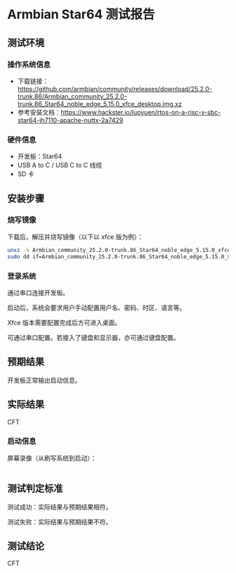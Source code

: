 # Armbian Star64 测试报告

## 测试环境

### 操作系统信息

- 下载链接：https://github.com/armbian/community/releases/download/25.2.0-trunk.86/Armbian_community_25.2.0-trunk.86_Star64_noble_edge_5.15.0_xfce_desktop.img.xz
- 参考安装文档：https://www.hackster.io/lupyuen/rtos-on-a-risc-v-sbc-star64-jh7110-apache-nuttx-2a7429

### 硬件信息

- 开发板：Star64
- USB A to C / USB C to C 线缆
- SD 卡

## 安装步骤

### 烧写镜像

下载后，解压并烧写镜像（以下以 xfce 版为例）：
```bash
unxz -k Armbian_community_25.2.0-trunk.86_Star64_noble_edge_5.15.0_xfce_desktop.img.xz
sudo dd if=Armbian_community_25.2.0-trunk.86_Star64_noble_edge_5.15.0_xfce_desktop.img of=/dev/your/sdcard bs=1M status=progress
```

### 登录系统

通过串口连接开发板。

启动后，系统会要求用户手动配置用户名、密码、时区、语言等。

Xfce 版本需要配置完成后方可进入桌面。

可通过串口配置。若接入了键盘和显示器，亦可通过键盘配置。

## 预期结果

开发板正常输出启动信息。

## 实际结果

CFT

### 启动信息

屏幕录像（从刷写系统到启动）：


```log
```

## 测试判定标准

测试成功：实际结果与预期结果相符。

测试失败：实际结果与预期结果不符。

## 测试结论

CFT